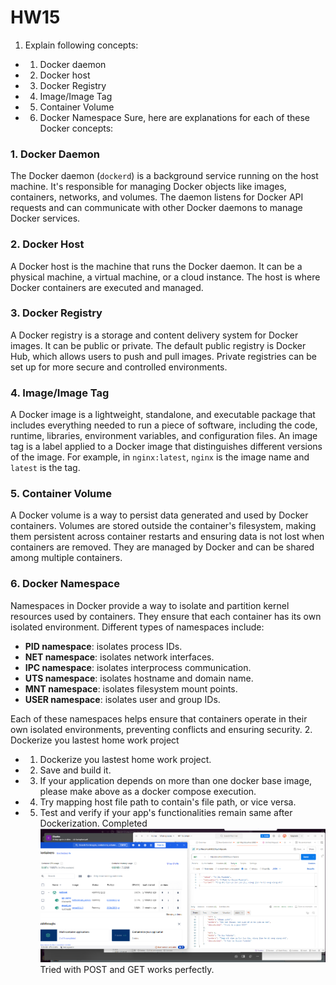 # HW15
1. Explain following concepts:
- 1.  Docker daemon
- 2.  Docker host
- 3.  Docker Registry
- 4.  Image/Image Tag
- 5.  Container Volume
- 6.  Docker Namespace
      Sure, here are explanations for each of these Docker concepts:

### 1. Docker Daemon
The Docker daemon (`dockerd`) is a background service running on the host machine. It's responsible for managing Docker objects like images, containers, networks, and volumes. The daemon listens for Docker API requests and can communicate with other Docker daemons to manage Docker services.

### 2. Docker Host
A Docker host is the machine that runs the Docker daemon. It can be a physical machine, a virtual machine, or a cloud instance. The host is where Docker containers are executed and managed.

### 3. Docker Registry
A Docker registry is a storage and content delivery system for Docker images. It can be public or private. The default public registry is Docker Hub, which allows users to push and pull images. Private registries can be set up for more secure and controlled environments.

### 4. Image/Image Tag
A Docker image is a lightweight, standalone, and executable package that includes everything needed to run a piece of software, including the code, runtime, libraries, environment variables, and configuration files. An image tag is a label applied to a Docker image that distinguishes different versions of the image. For example, in `nginx:latest`, `nginx` is the image name and `latest` is the tag.

### 5. Container Volume
A Docker volume is a way to persist data generated and used by Docker containers. Volumes are stored outside the container's filesystem, making them persistent across container restarts and ensuring data is not lost when containers are removed. They are managed by Docker and can be shared among multiple containers.

### 6. Docker Namespace
Namespaces in Docker provide a way to isolate and partition kernel resources used by containers. They ensure that each container has its own isolated environment. Different types of namespaces include:
- **PID namespace**: isolates process IDs.
- **NET namespace**: isolates network interfaces.
- **IPC namespace**: isolates interprocess communication.
- **UTS namespace**: isolates hostname and domain name.
- **MNT namespace**: isolates filesystem mount points.
- **USER namespace**: isolates user and group IDs.

Each of these namespaces helps ensure that containers operate in their own isolated environments, preventing conflicts and ensuring security.
2. Dockerize you lastest home work project
- 1. Dockerize you lastest home work project.
- 2. Save and build it.
- 3. If your application depends on more than one docker base image, please make above as a docker
    compose execution.
- 4. Try mapping host file path to contain's file path, or vice versa.
- 5. Test and verify if your app's functionalities remain same after Dockerization.
Completed![docker.png](supportingImages%2Fdocker.png)
Tried with POST and GET works perfectly.